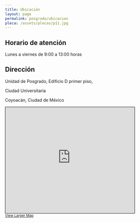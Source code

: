 ```yaml
---
title: Ubicación
layout: page
permalink: posgrado/ubicacion
pleca: /assets/plecas/p11.jpg
---
```


## Horario de atención

Lunes a viernes de 9:00 a 13:00 horas

 
## Dirección

Unidad de Posgrado, Edificio D primer piso,

Ciudad Universitaria

Coyoacán, Ciudad de México


<iframe width="425" height="350" frameborder="0" scrolling="no" marginheight="0" marginwidth="0" src="https://www.openstreetmap.org/export/embed.html?bbox=-99.19007420539857%2C19.306748961029456%2C-99.18189883232118%2C19.312996255402304&amp;layer=mapnik&amp;marker=19.30987263805054%2C-99.18598651885986" style="border: 1px solid black"></iframe><br/><small><a href="https://www.openstreetmap.org/?mlat=19.30987&amp;mlon=-99.18599#map=17/19.30987/-99.18599">View Larger Map</a></small>
